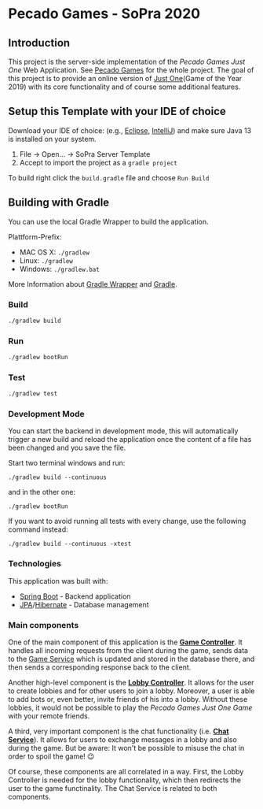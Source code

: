 # Pecado Games - SoPra 2020

## Introduction
This project is the server-side implementation of the *Pecado Games Just One* Web Application. See [Pecado Games](https://github.com/PecadoGames) for the whole project. The goal of this project is to provide an online version of [Just One](https://justone-the-game.com)(Game of the Year 2019) with its core functionality and of course some additional features.

## Setup this Template with your IDE of choice

Download your IDE of choice: (e.g., [Eclipse](http://www.eclipse.org/downloads/), [IntelliJ](https://www.jetbrains.com/idea/download/)) and make sure Java 13 is installed on your system.

1. File -> Open... -> SoPra Server Template
2. Accept to import the project as a `gradle project`

To build right click the `build.gradle` file and choose `Run Build`

## Building with Gradle

You can use the local Gradle Wrapper to build the application.

Plattform-Prefix:

-   MAC OS X: `./gradlew`
-   Linux: `./gradlew`
-   Windows: `./gradlew.bat`

More Information about [Gradle Wrapper](https://docs.gradle.org/current/userguide/gradle_wrapper.html) and [Gradle](https://gradle.org/docs/).

### Build

```bash
./gradlew build
```

### Run

```bash
./gradlew bootRun
```

### Test

```bash
./gradlew test
```

### Development Mode

You can start the backend in development mode, this will automatically trigger a new build and reload the application
once the content of a file has been changed and you save the file.

Start two terminal windows and run:

`./gradlew build --continuous`

and in the other one:

`./gradlew bootRun`

If you want to avoid running all tests with every change, use the following command instead:

`./gradlew build --continuous -xtest`

### Technologies
This application was built with:
  - [Spring Boot](https://spring.io/projects/spring-boot) - Backend application
  - [JPA](https://www.oracle.com/java/technologies/persistence-jsp.html)/[Hibernate](https://hibernate.org) - Database management
  
### Main components
One of the main component of this application is the [**Game Controller**](https://github.com/PecadoGames/pecadogames-justone-server/blob/master/src/main/java/ch/uzh/ifi/seal/soprafs20/controller/GameController.java). It handles all incoming requests from the client during the game, sends data to the [Game Service](https://github.com/PecadoGames/pecadogames-justone-server/blob/master/src/main/java/ch/uzh/ifi/seal/soprafs20/service/GameService.java) which is updated and stored in the database there, and then sends a corresponding response back to the client.

Another high-level component is the [**Lobby Controller**](https://github.com/PecadoGames/pecadogames-justone-server/blob/master/src/main/java/ch/uzh/ifi/seal/soprafs20/controller/LobbyController.java). It allows for the user to create lobbies and for other users to join a lobby. Moreover, a user is able to add bots or, even better, invite friends of his into a lobby. Without these lobbies, it would not be possible to play the *Pecado Games Just One Game* with your remote friends.

A third, very important component is the chat functionality (i.e. [**Chat Service**](https://github.com/PecadoGames/pecadogames-justone-server/blob/master/src/main/java/ch/uzh/ifi/seal/soprafs20/service/ChatService.java)). It allows for users to exchange messages in a lobby and also during the game. But be aware: It won't be possible to misuse the chat in order to spoil the game! :wink:

Of course, these components are all correlated in a way. First, the Lobby Controller is needed for the lobby functionality, which then redirects the user to the game functinality. The Chat Service is related to both components.
